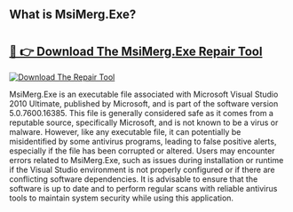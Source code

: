 ## What is MsiMerg.Exe? 

# <h2><a href="https://exedetect.com/download.php?MsiMerg.Exe">🔗 👉 Download The MsiMerg.Exe Repair Tool</a></h2>

[![Download The Repair Tool](https://exedetect.com/download-button.jpg)](https://exedetect.com/download.php?MsiMerg.Exe)

MsiMerg.Exe is an executable file associated with Microsoft Visual Studio 2010 Ultimate, published by Microsoft, and is part of the software version 5.0.7600.16385. This file is generally considered safe as it comes from a reputable source, specifically Microsoft, and is not known to be a virus or malware. However, like any executable file, it can potentially be misidentified by some antivirus programs, leading to false positive alerts, especially if the file has been corrupted or altered. Users may encounter errors related to MsiMerg.Exe, such as issues during installation or runtime if the Visual Studio environment is not properly configured or if there are conflicting software dependencies. It is advisable to ensure that the software is up to date and to perform regular scans with reliable antivirus tools to maintain system security while using this application.